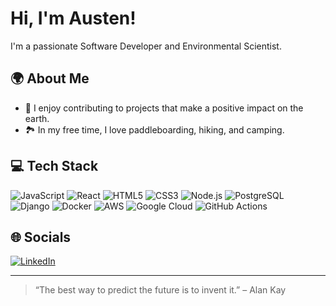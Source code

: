 # Hi, I'm Austen!

I'm a passionate Software Developer and Environmental Scientist.

## 🌍 About Me
- 🚀 I enjoy contributing to projects that make a positive impact on the earth.
- 🏞️ In my free time, I love paddleboarding, hiking, and camping.

## 💻 Tech Stack
![JavaScript](https://img.shields.io/badge/-JavaScript-F7DF1E?style=flat-square&logo=javascript&logoColor=black)
![React](https://img.shields.io/badge/-React-61DAFB?style=flat-square&logo=react&logoColor=white)
![HTML5](https://img.shields.io/badge/-HTML5-E34F26?style=flat-square&logo=html5&logoColor=white)
![CSS3](https://img.shields.io/badge/-CSS3-1572B6?style=flat-square&logo=css3&logoColor=white)
![Node.js](https://img.shields.io/badge/-Node.js-339933?style=flat-square&logo=node.js&logoColor=white)
![PostgreSQL](https://img.shields.io/badge/-PostgreSQL-336791?style=flat-square&logo=postgresql&logoColor=white)
![Django](https://img.shields.io/badge/-Django-092E20?style=flat-square&logo=django&logoColor=white)
![Docker](https://img.shields.io/badge/-Docker-2496ED?style=flat-square&logo=docker&logoColor=white)
![AWS](https://img.shields.io/badge/-AWS-232F3E?style=flat-square&logo=amazonaws&logoColor=white)
![Google Cloud](https://img.shields.io/badge/-Google_Cloud-4285F4?style=flat-square&logo=google-cloud&logoColor=white)
![GitHub Actions](https://img.shields.io/badge/-GitHub_Actions-2088FF?style=flat-square&logo=github-actions&logoColor=white)




## 🌐 Socials
[![LinkedIn](https://img.shields.io/badge/-LinkedIn-0077B5?style=flat-square&logo=linkedin&logoColor=white)](https://www.linkedin.com/in/austensorochak/)

---

> “The best way to predict the future is to invent it.” – Alan Kay
